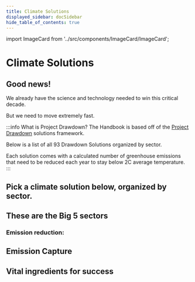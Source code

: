 ```yaml
---
title: Climate Solutions
displayed_sidebar: docSidebar
hide_table_of_contents: true
---
```

import ImageCard from '../src/components/ImageCard/ImageCard';

# Climate Solutions

## Good news!

We already have the science and technology needed to win this critical decade.

But we need to move extremely fast.

:::info What is Project Drawdown?
The Handbook is based off of the [Project Drawdown](https://drawdown.org/solutions/table-of-solutions) solutions framework.

Below is a list of all 93 Drawdown Solutions organized by sector.

Each solution comes with a calculated number of greenhouse emissions that need to be reduced each year to stay below 2C average temperature.
:::


## **Pick a climate solution below, organized by sector.**

## These are the Big 5 sectors

### Emission reduction:
<div style={{ display: 'flex', flexWrap: 'wrap'}}>

  <ImageCard 
        title="Electricity"
        description="In order to electrify everything with zero emissions, we need to upgrade our entire infrastructure"
        imageUrl="/img/electricity.png"
        linkUrl="/sector-electricity"
    />
    <ImageCard 
        title="Food, Agriculture, and Land Use"
        description="Food waste, forest protection, meat production, all play a major role"
        imageUrl="/img/food-agriculture-and-land-use.jpg"
        linkUrl="sector-food-agriculture-and-land-use"
    />
    <ImageCard 
        title="Industry"
        description="Materials such as cement, steel, and iron all need new manufacturing processes"
        imageUrl="/img/industry.jpg"
        linkUrl="sector-industry"
    />
    <ImageCard 
        title="Transportation"
        description="Electrification as well as the promotion of public transit and urban design"
        imageUrl="/img/transportation.jpeg"
        linkUrl="sector-transportation"
    />
    <ImageCard 
        title="Buildings"
        description="Heating, cooling, electricity and more. All need to be reimagined"
        imageUrl="/img/buildings.jpg"
        linkUrl="sector-buildings"
    />

</div>

## Emission Capture

<div style={{ display: 'flex', flexWrap: 'wrap'}}>

<ImageCard 
    title="Land Sinks"
    description="Carbon sequestration through plants, soil, and other living systems"
    imageUrl="/img/land-sinks.jpg"
    linkUrl="sector-land-sinks"
/>
<ImageCard 
    title="Coastal and Ocean Sinks"
    description="Coastal and ocean sinks can absorb and sequester large amounts of carbon dioxide"
    imageUrl="/img/coastal-and-ocean-sinks.png"
    linkUrl="sector-coastal-and-ocean-sinks"
/>
<ImageCard 
    title="Engineered Sinks"
    description="Creating new mechanical systems for capturing carbon in addition to natural sinks"
    imageUrl="/img/biochar-production.jpg"
    linkUrl="sector-engineered-sinks"
/>

</div>

## Vital ingredients for success

<div style={{ display: 'flex', flexWrap: 'wrap'}}>

<ImageCard 
    title="Health and Education"
    description="Ensuring an equitable transition, building resilience, and fostering informed decision-making"
    imageUrl="/img/healthy-lifestyle.jpg"
    linkUrl="/sector-health-and-education"
/>
<ImageCard 
    title="Climate Adaptation"
    description="We need to quickly adjust and respond to the impacts of climate change"
    imageUrl="/img/adaptation.jpg"
    linkUrl="/sector-climate-adaptation"
/>
<ImageCard 
    title="Media and Journalism"
    description="Essential to drive systemic change, mobilize public support, and hold those in power accountable"
    imageUrl="/img/journalism.jpg"
    linkUrl="/sector-media-and-journalism"
/>
<ImageCard 
    title="Advocacy or Policy"
    description="Ensuring we have enough funding and political support. Reforming bureaucratic systems that slow down progress"
    imageUrl="/img/advocacy-and-policy.jpg"
    linkUrl="/sector-advocacy-or-policy"
/>

</div>